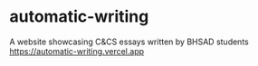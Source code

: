 # automatic-writing
A website showcasing C&amp;CS essays written by BHSAD students \
https://automatic-writing.vercel.app
